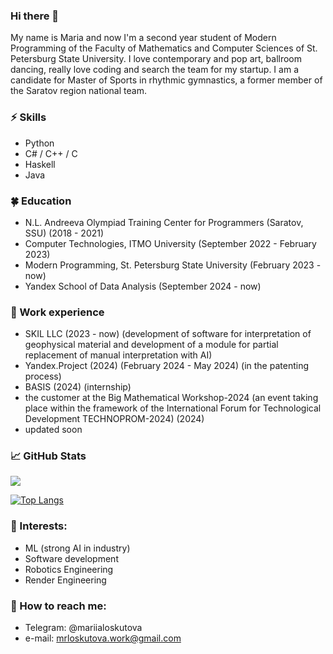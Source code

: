 ### Hi there 👋      
My name is Maria and now I'm a second year student of Modern Programming of the Faculty of Mathematics and Computer Sciences of St. Petersburg State University. I love contemporary and pop art, ballroom dancing, really love coding and search the team for my startup. I am a candidate for Master of Sports in rhythmic gymnastics, a former member of the Saratov region national team.

### ⚡ Skills
* Python
* С# / C++ / С
* Haskell
* Java

### 🍀 Education
* N.L. Andreeva Olympiad Training Center for Programmers (Saratov, SSU) (2018 - 2021)
* Computer Technologies, ITMO University (September 2022 - February 2023)
* Modern Programming, St. Petersburg State University (February 2023 - now)
* Yandex School of Data Analysis (September 2024 - now)

### 💜 Work experience
* SKIL LLC (2023 - now) (development of software for interpretation of geophysical material and development of a module for partial replacement of manual interpretation with AI)
* Yandex.Project (2024) (February 2024 - May 2024) (in the patenting process)
* BASIS (2024) (internship)
* the customer at the Big Mathematical Workshop-2024 (an event taking place within the framework of the International Forum for Technological Development TECHNOPROM-2024) (2024)
* updated soon

### 📈 GitHub Stats

![](https://komarev.com/ghpvc/?username=minstradamuss&color=blueviolet)

[![Top Langs](https://github-readme-stats.vercel.app/api/top-langs/?username=minstradamuss&layout=donut&theme=merko)](https://github.com/anuraghazra/github-readme-stats)


### 🌱 Interests:
- ML (strong AI in industry)
- Software development
- Robotics Engineering
- Render Engineering

### 💬 How to reach me: 
* Telegram: @mariialoskutova
* e-mail: mrloskutova.work@gmail.com
